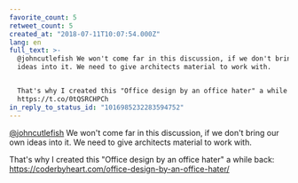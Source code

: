```yaml
---
favorite_count: 5
retweet_count: 5
created_at: "2018-07-11T10:07:54.000Z"
lang: en
full_text: >-
  @johncutlefish We won't come far in this discussion, if we don't bring our own
  ideas into it. We need to give architects material to work with.


  That's why I created this "Office design by an office hater" a while back:
  https://t.co/0tQSRCHPCh
in_reply_to_status_id: "1016985232283594752"
---
```


[@johncutlefish](https://twitter.com/johncutlefish) We won't come far in this
discussion, if we don't bring our own ideas into it. We need to give architects
material to work with.

That's why I created this "Office design by an office hater" a while back:
<https://coderbyheart.com/office-design-by-an-office-hater/>
